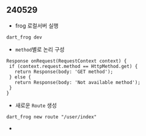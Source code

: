 ## 240529
 - frog 로컬서버 실행
 ```dart_frog
 dart_frog dev
 ```
 - `method`별로 논리 구성
 ```
Response onRequest(RequestContext context) {
  if (context.request.method == HttpMethod.get) {
    return Response(body: 'GET method');
  } else {
    return Response(body: 'Not available method');
  }
}
 ```
 - 새로운 `Route` 생성
 ```
 dart_frog new route "/user/index"
 ```
 - 
